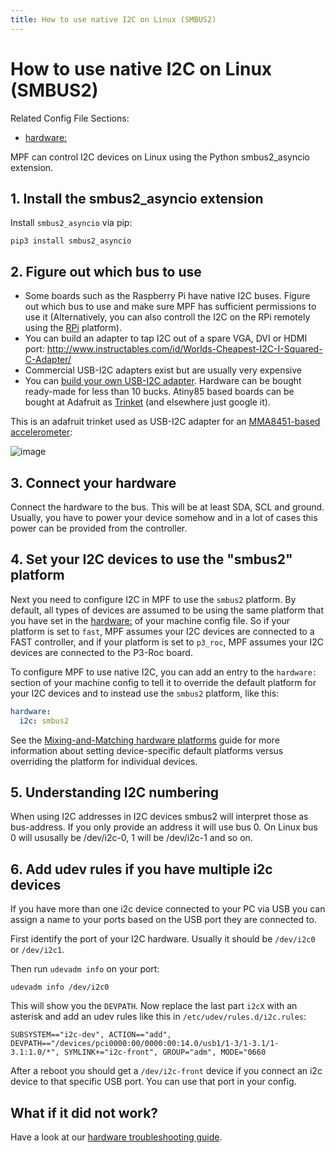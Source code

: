 ```yaml
---
title: How to use native I2C on Linux (SMBUS2)
---
```


# How to use native I2C on Linux (SMBUS2)


Related Config File Sections:

* [hardware:](../config/hardware.md)

MPF can control I2C devices on Linux using the Python smbus2_asyncio
extension.

## 1. Install the smbus2_asyncio extension

Install `smbus2_asyncio` via pip:

    pip3 install smbus2_asyncio

## 2. Figure out which bus to use

* Some boards such as the Raspberry Pi have native I2C buses. Figure
    out which bus to use and make sure MPF has sufficient permissions to
    use it (Alternatively, you can also controll the I2C on the RPi
    remotely using the [RPi](rpi.md) platform).
* You can build an adapter to tap I2C out of a spare VGA, DVI or HDMI
    port:
    <http://www.instructables.com/id/Worlds-Cheapest-I2C-I-Squared-C-Adapter/>
* Commercial USB-I2C adapters exist but are usually very expensive
* You can [build your own USB-I2C
    adapter](https://github.com/harbaum/I2C-Tiny-USB). Hardware can be
    bought ready-made for less than 10 bucks. Atiny85 based boards can
    be bought at Adafruit as
    [Trinket](https://www.adafruit.com/product/1501) (and elsewhere just
    google it).

This is an adafruit trinket used as USB-I2C adapter for an
[MMA8451-based accelerometer](mma8451.md):

![image](images/mma8451-i2c-usb-accelerometer.jpg)

## 3. Connect your hardware

Connect the hardware to the bus. This will be at least SDA, SCL and
ground. Usually, you have to power your device somehow and in a lot of
cases this power can be provided from the controller.

## 4. Set your I2C devices to use the "smbus2" platform

Next you need to configure I2C in MPF to use the `smbus2` platform. By
default, all types of devices are assumed to be using the same platform
that you have set in the [hardware:](../config/hardware.md) of your machine config file. So if your platform is set to
`fast`, MPF assumes your I2C devices are connected to a FAST controller,
and if your platform is set to `p3_roc`, MPF assumes your I2C devices
are connected to the P3-Roc board.

To configure MPF to use native I2C, you can add an entry to the
`hardware:` section of your machine config to tell it to override the
default platform for your I2C devices and to instead use the `smbus2`
platform, like this:

``` yaml
hardware:
  i2c: smbus2
```

See the [Mixing-and-Matching hardware platforms](platform.md) guide for
more information about setting device-specific default platforms versus
overriding the platform for individual devices.

## 5. Understanding I2C numbering

When using I2C addresses in I2C devices smbus2 will interpret those as
bus-address. If you only provide an address it will use bus 0. On Linux
bus 0 will ususally be /dev/i2c-0, 1 will be /dev/i2c-1 and so on.

## 6. Add udev rules if you have multiple i2c devices

If you have more than one i2c device connected to your PC via USB you
can assign a name to your ports based on the USB port they are connected
to.

First identify the port of your I2C hardware. Usually it should be
`/dev/i2c0` or `/dev/i2c1`.

Then run `udevadm info` on your port:

``` shell
udevadm info /dev/i2c0
```

This will show you the `DEVPATH`. Now replace the last part `i2cX` with
an asterisk and add an udev rules like this in
`/etc/udev/rules.d/i2c.rules`:

    SUBSYSTEM=="i2c-dev", ACTION=="add", DEVPATH=="/devices/pci0000:00/0000:00:14.0/usb1/1-3/1-3.1/1-3.1:1.0/*", SYMLINK+="i2c-front", GROUP="adm", MODE="0660

After a reboot you should get a `/dev/i2c-front` device if you connect
an i2c device to that specific USB port. You can use that port in your
config.

## What if it did not work?

Have a look at our [hardware troubleshooting guide](troubleshooting_hardware/index.md).
